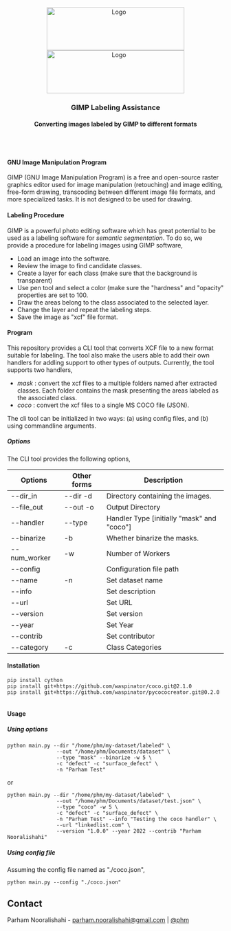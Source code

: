 <!-- PROJECT LOGO -->
<br />
<p align="center">
  <a href="https://github.com/TORNGATS/batman-ebt">
    <img src="https://www4.fsa.ulaval.ca/wp-content/uploads/2018/12/fsaulaval.jpg" alt="Logo" width="320" height="100">
  </a>
  <a href="https://github.com/TORNGATS/batman-ebt">
    <img src="https://torngats.ca/css/img/logo-en_US.png?1603473813" alt="Logo" width="320" height="100">
  </a>

  <h3 align="center">GIMP Labeling Assistance</h3>
  <h4 align="center">Converting images labeled by GIMP to different formats</h4>

  <br/>
  <br/>

  </p>
</p>


#### GNU Image Manipulation Program
GIMP (GNU Image Manipulation Program) is a free and open-source raster graphics editor used for image manipulation (retouching) and image editing, free-form drawing, transcoding between different image file formats, and more specialized tasks. It is not designed to be used for drawing. 

#### Labeling Procedure
GIMP is a powerful photo editing software which has great potential to be used as a labeling software for _semantic segmentation_. To do so, we provide a procedure for labeling images using GIMP software,
- Load an image into the software.
- Review the image to find candidate classes.
- Create a layer for each class (make sure that the background is transparent)
- Use pen tool and select a color (make sure the "hardness" and "opacity" properties are set to 100.
- Draw the areas belong to the class associated to the selected layer.
- Change the layer and repeat the labeling steps.
- Save the image as "xcf" file format.

#### Program
This repository provides a CLI tool that converts XCF file to a new format suitable for labeling. The tool also make the users able to add their own handlers for addling support to other types of outputs. Currently, the tool supports two handlers,
- _mask_ : convert the xcf files to a multiple folders named after extracted classes. Each folder contains the mask presenting the areas labeled as the associated class.
- _coco_ : convert the xcf files to a single MS COCO file (JSON).

The cli tool can be initialized in two ways: (a) using config files, and (b) using commandline arguments.

##### Options

The CLI tool provides the following options,

| **Options**  	| **Other forms** 	| **Description**                            	|
|--------------	|-----------------	|--------------------------------------------	|
| --dir_in     	| --dir -d        	| Directory containing the images.           	|
| --file_out   	| --out -o        	| Output Directory                           	|
| --handler    	| --type          	| Handler Type [initially "mask" and "coco"] 	|
| --binarize   	| -b              	| Whether binarize the masks.                	|
| --num_worker 	| -w              	| Number of Workers                          	|
| --config     	|                 	| Configuration file path                    	|
| --name       	| -n              	| Set dataset name                           	|
| --info       	|                 	| Set description                            	|
| --url        	|                 	| Set URL                                    	|
| --version    	|                 	| Set version                                	|
| --year       	|                 	| Set Year                                   	|
| --contrib    	|                 	| Set contributor                            	|
| --category   	| -c              	| Class Categories                           	|

#### Installation

```
pip install cython
pip install git+https://github.com/waspinator/coco.git@2.1.0
pip install git+https://github.com/waspinator/pycococreator.git@0.2.0


```


#### Usage

##### Using options

```
python main.py --dir "/home/phm/my-dataset/labeled" \
                --out "/home/phm/Documents/dataset" \
                --type "mask" --binarize -w 5 \
                -c "defect" -c "surface_defect" \
                -n "Parham Test"
```

or 

```
python main.py --dir "/home/phm/my-dataset/labeled" \
                --out "/home/phm/Documents/dataset/test.json" \
                --type "coco" -w 5 \
                -c "defect" -c "surface_defect" \
                -n "Parham Test" --info "Testing the coco handler" \
                --url "linkedlist.com" \
                --version "1.0.0" --year 2022 --contrib "Parham Nooralishahi"
```

##### Using config file

Assuming the config file named as "./coco.json",

```
python main.py --config "./coco.json"
```

## Contact
Parham Nooralishahi - parham.nooralishahi@gmail.com | [@phm](https://www.linkedin.com/in/parham-nooralishahi/) <br/>

